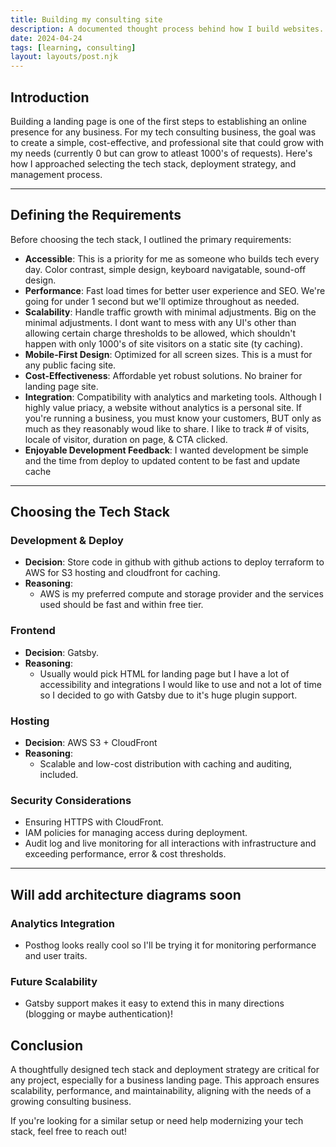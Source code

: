 ```yaml
---
title: Building my consulting site
description: A documented thought process behind how I build websites.
date: 2024-04-24
tags: [learning, consulting]
layout: layouts/post.njk
---
```


## Introduction
Building a landing page is one of the first steps to establishing an online presence for any business. For my tech consulting business, the goal was to create a simple, cost-effective, and professional site that could grow with my needs (currently 0 but can grow to atleast 1000's of requests). Here's how I approached selecting the tech stack, deployment strategy, and management process.

---

## Defining the Requirements
Before choosing the tech stack, I outlined the primary requirements:
- **Accessible**: This is a priority for me as someone who builds tech every day. Color contrast, simple design, keyboard navigatable, sound-off design.   
- **Performance**: Fast load times for better user experience and SEO. We're going for under 1 second but we'll optimize throughout as needed.
- **Scalability**: Handle traffic growth with minimal adjustments. Big on the minimal adjustments. I dont want to mess with any UI's other than allowing certain charge thresholds to be allowed, which shouldn't happen with only 1000's of site visitors on a static site (ty caching).
- **Mobile-First Design**: Optimized for all screen sizes. This is a must for any public facing site.
- **Cost-Effectiveness**: Affordable yet robust solutions. No brainer for landing page site. 
- **Integration**: Compatibility with analytics and marketing tools. Although I highly value priacy, a website without analytics is a personal site. If you're running a business, you must know your customers, BUT only as much as they reasonably woud like to share. I like to track # of visits, locale of visitor, duration on page, & CTA clicked. 
- **Enjoyable Development Feedback**: I wanted development be simple and the time from deploy to updated content to be fast and update cache

---

## Choosing the Tech Stack

### Development & Deploy
- **Decision**: Store code in github with github actions to deploy terraform to AWS for S3 hosting and cloudfront for caching. 
- **Reasoning**: 
  - AWS is my preferred compute and storage provider and the services used should be fast and within free tier.

### Frontend
- **Decision**: Gatsby. 
- **Reasoning**:
  - Usually would pick HTML for landing page but I have a lot of accessibility and integrations I would like to use and not a lot of time so I decided to go with Gatsby due to it's huge plugin support.

### Hosting
- **Decision**: AWS S3 + CloudFront
- **Reasoning**:
  - Scalable and low-cost distribution with caching and auditing, included.

### Security Considerations
- Ensuring HTTPS with CloudFront.
- IAM policies for managing access during deployment.
- Audit log and live monitoring for all interactions with infrastructure and exceeding performance, error & cost thresholds.

---
Will add architecture diagrams soon
---

### Analytics Integration
- Posthog looks really cool so I'll be trying it for monitoring performance and user traits. 

### Future Scalability
- Gatsby support makes it easy to extend this in many directions (blogging or maybe authentication)!

## Conclusion
A thoughtfully designed tech stack and deployment strategy are critical for any project, especially for a business landing page. This approach ensures scalability, performance, and maintainability, aligning with the needs of a growing consulting business.

If you're looking for a similar setup or need help modernizing your tech stack, feel free to reach out!

